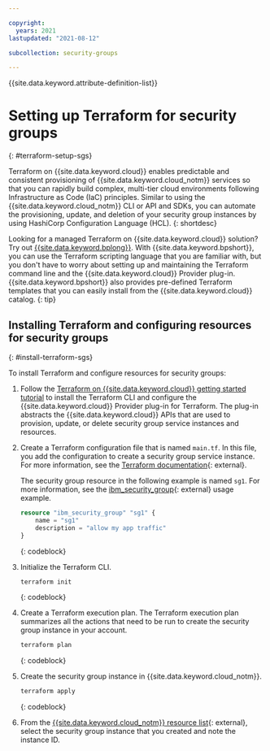 ```yaml
---

copyright:
  years: 2021
lastupdated: "2021-08-12"

subcollection: security-groups

---
```


{{site.data.keyword.attribute-definition-list}}

# Setting up Terraform for security groups
{: #terraform-setup-sgs}

Terraform on {{site.data.keyword.cloud}} enables predictable and consistent provisioning of {{site.data.keyword.cloud_notm}} services so that you can rapidly build complex, multi-tier cloud environments following Infrastructure as Code (IaC) principles. Similar to using the {{site.data.keyword.cloud_notm}} CLI or API and SDKs, you can automate the provisioning, update, and deletion of your security group instances by using HashiCorp Configuration Language (HCL).
{: shortdesc}

Looking for a managed Terraform on {{site.data.keyword.cloud}} solution? Try out [{{site.data.keyword.bplong}}](/docs/schematics?topic=schematics-getting-started). With {{site.data.keyword.bpshort}}, you can use the Terraform scripting language that you are familiar with, but you don't have to worry about setting up and maintaining the Terraform command line and the {{site.data.keyword.cloud}} Provider plug-in. {{site.data.keyword.bpshort}} also provides pre-defined Terraform templates that you can easily install from the {{site.data.keyword.cloud}} catalog.
{: tip}

## Installing Terraform and configuring resources for security groups
{: #install-terraform-sgs}

To install Terraform and configure resources for security groups:

1. Follow the [Terraform on {{site.data.keyword.cloud}} getting started tutorial](/docs/ibm-cloud-provider-for-terraform?topic=ibm-cloud-provider-for-terraform-getting-started) to install the Terraform CLI and configure the {{site.data.keyword.cloud}} Provider plug-in for Terraform. The plug-in abstracts the {{site.data.keyword.cloud}} APIs that are used to provision, update, or delete security group service instances and resources.
2. Create a Terraform configuration file that is named `main.tf`. In this file, you add the configuration to create a security group service instance. For more information, see the [Terraform documentation](https://www.terraform.io/docs/language/index.html){: external}.

   The security group resource in the following example is named `sg1`. For more information, see the [ibm_security_group](https://registry.terraform.io/providers/IBM-Cloud/ibm/latest/docs/resources/security_group){: external} usage example.

   ```terraform
   resource "ibm_security_group" "sg1" {
       name = "sg1"
       description = "allow my app traffic"
   }
   ```
   {: codeblock}

3. Initialize the Terraform CLI.

   ```sh
   terraform init
   ```
   {: codeblock}

4. Create a Terraform execution plan. The Terraform execution plan summarizes all the actions that need to be run to create the security group instance in your account.

   ```sh
   terraform plan
   ```
   {: codeblock}

5. Create the security group instance in {{site.data.keyword.cloud_notm}}.

   ```sh
   terraform apply
   ```
   {: codeblock}

6. From the [{{site.data.keyword.cloud_notm}} resource list](/resources){: external}, select the security group instance that you created and note the instance ID.
